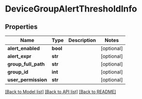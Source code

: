 # DeviceGroupAlertThresholdInfo

## Properties
Name | Type | Description | Notes
------------ | ------------- | ------------- | -------------
**alert_enabled** | **bool** |  | [optional] 
**alert_expr** | **str** |  | [optional] 
**group_full_path** | **str** |  | [optional] 
**group_id** | **int** |  | [optional] 
**user_permission** | **str** |  | [optional] 

[[Back to Model list]](../README.md#documentation-for-models) [[Back to API list]](../README.md#documentation-for-api-endpoints) [[Back to README]](../README.md)


